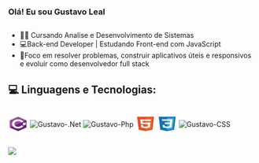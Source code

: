 ### Olá! Eu sou Gustavo Leal
##

- 🧑‍🎓 Cursando Analise e Desenvolvimento de Sistemas
- 💻Back-end Developer | Estudando Front-end com JavaScript
- 🎯Foco em resolver problemas, construir aplicativos úteis e responsivos e evoluir como desenvolvedor full stack



## 💻 Linguagens e Tecnologias:
<div style="display: inline_block"><br>
  <img align="center" alt="Gustavo-Csharp" height="30" width="40" src="https://raw.githubusercontent.com/devicons/devicon/master/icons/csharp/csharp-original.svg">
  <img align="center" alt="Gustavo-.Net" height="30" width="40" src="https://cdn.jsdelivr.net/gh/devicons/devicon@latest/icons/dotnetcore/dotnetcore-original.svg">
  <img align="center" alt="Gustavo-Php" height="30" width="40" src="https://cdn.jsdelivr.net/gh/devicons/devicon@latest/icons/php/php-original.svg">
  <img align="center" alt="Gustavo-HTML" height="30" width="40" src="https://raw.githubusercontent.com/devicons/devicon/master/icons/html5/html5-original.svg">
  <img align="center" alt="Gustavo-CSS" height="30" width="40" src="https://raw.githubusercontent.com/devicons/devicon/master/icons/css3/css3-original.svg">
  <img align="center" alt="Gustavo-CSS" height="30" width="40" src="https://cdn.jsdelivr.net/gh/devicons/devicon@latest/icons/javascript/javascript-original.svg" />
        
</div>

##

<div>
 <a href="http://beacons.ai/GustavoLealDev">
  <img align="center" height="300em" src="https://github-readme-stats.vercel.app/api/top-langs/?username=GustavoLealDev&layout=donut&show_icons=true&theme=chartreuse-dark&hide_progress=true)"/>
</div>
